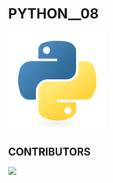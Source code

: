 # PYTHON__08
<img src="https://raw.githubusercontent.com/devicons/devicon/master/icons/python/python-original.svg" alt="python" width="200" height="200">


 ## CONTRIBUTORS
 <a href="https://github.com/ASHISH-28-02/PYTHON__08/graphs/contributors">
  <img src="https://contrib.rocks/image?repo=ASHISH-28-02/PYTHON__08" />
</a>
